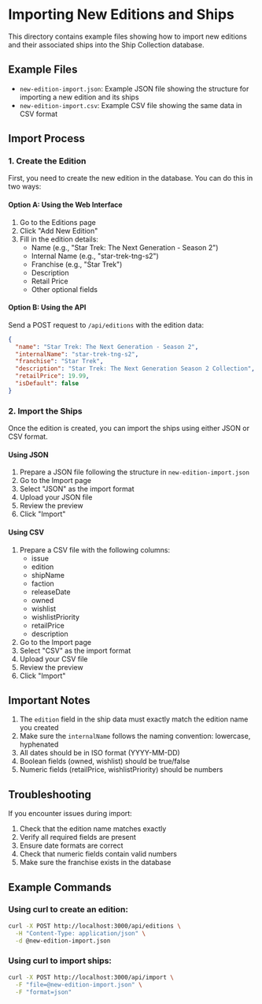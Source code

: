 # Importing New Editions and Ships

This directory contains example files showing how to import new editions and their associated ships into the Ship Collection database.

## Example Files

- `new-edition-import.json`: Example JSON file showing the structure for importing a new edition and its ships
- `new-edition-import.csv`: Example CSV file showing the same data in CSV format

## Import Process

### 1. Create the Edition

First, you need to create the new edition in the database. You can do this in two ways:

#### Option A: Using the Web Interface
1. Go to the Editions page
2. Click "Add New Edition"
3. Fill in the edition details:
   - Name (e.g., "Star Trek: The Next Generation - Season 2")
   - Internal Name (e.g., "star-trek-tng-s2")
   - Franchise (e.g., "Star Trek")
   - Description
   - Retail Price
   - Other optional fields

#### Option B: Using the API
Send a POST request to `/api/editions` with the edition data:
```json
{
  "name": "Star Trek: The Next Generation - Season 2",
  "internalName": "star-trek-tng-s2",
  "franchise": "Star Trek",
  "description": "Star Trek: The Next Generation Season 2 Collection",
  "retailPrice": 19.99,
  "isDefault": false
}
```

### 2. Import the Ships

Once the edition is created, you can import the ships using either JSON or CSV format.

#### Using JSON
1. Prepare a JSON file following the structure in `new-edition-import.json`
2. Go to the Import page
3. Select "JSON" as the import format
4. Upload your JSON file
5. Review the preview
6. Click "Import"

#### Using CSV
1. Prepare a CSV file with the following columns:
   - issue
   - edition
   - shipName
   - faction
   - releaseDate
   - owned
   - wishlist
   - wishlistPriority
   - retailPrice
   - description
2. Go to the Import page
3. Select "CSV" as the import format
4. Upload your CSV file
5. Review the preview
6. Click "Import"

## Important Notes

1. The `edition` field in the ship data must exactly match the edition name you created
2. Make sure the `internalName` follows the naming convention: lowercase, hyphenated
3. All dates should be in ISO format (YYYY-MM-DD)
4. Boolean fields (owned, wishlist) should be true/false
5. Numeric fields (retailPrice, wishlistPriority) should be numbers

## Troubleshooting

If you encounter issues during import:

1. Check that the edition name matches exactly
2. Verify all required fields are present
3. Ensure date formats are correct
4. Check that numeric fields contain valid numbers
5. Make sure the franchise exists in the database

## Example Commands

### Using curl to create an edition:
```bash
curl -X POST http://localhost:3000/api/editions \
  -H "Content-Type: application/json" \
  -d @new-edition-import.json
```

### Using curl to import ships:
```bash
curl -X POST http://localhost:3000/api/import \
  -F "file=@new-edition-import.json" \
  -F "format=json"
``` 